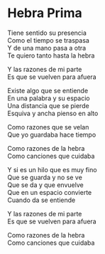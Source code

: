 # Hebra Prima  

Tiene sentido su presencia  
Como el tiempo se traspasa  
Y de una mano pasa a otra  
Te quiero tanto hasta la hebra  

Y las razones de mi parte  
Es que se vuelven para afuera  

Existe algo que se entiende  
En una palabra y su espacio  
Una distancia que se pierde  
Esquiva y ancha pienso en alto  

Como razones que se velan  
Que yo guardaba hace tiempo  

Como razones de la hebra  
Como canciones que cuidaba  

Y si es un hilo que es muy fino  
Que se guarda y no se ve  
Que se da y que envuelve  
Que en un espacio convierte  
Cuando da se entiende  

Y las razones de mi parte  
Es que se vuelven para afuera  

Como razones de la hebra  
Como canciones que cuidaba  
